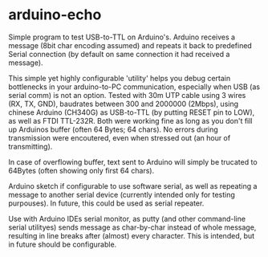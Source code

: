 # arduino-echo
Simple program to test USB-to-TTL on Arduino's. Arduino receives a message (8bit char encoding assumed) and repeats it back to predefined Serial connection (by default on same connection it had received a message).

This simple yet highly configurable 'utility' helps you debug certain bottlenecks in your arduino-to-PC communication, especially when USB (as serial comm) is not an option. Tested with 30m UTP cable using 3 wires (RX, TX, GND),  baudrates between 300 and 2000000 (2Mbps), using chinese Arduino (CH340G) as USB-to-TTL (by putting RESET pin to LOW), as well as FTDI TTL-232R. Both were working fine as long as you don't fill up Arduinos buffer (often 64 Bytes; 64 chars). No errors during transmission were encoutered, even when stressed out (an hour of transmitting).

In case of overflowing buffer, text sent to Arduino will simply be trucated to 64Bytes (often showing only first 64 chars).

Arduino sketch if configurable to use software serial, as well as repeating a message to another serial device (currently intended only for testing purpouses). In future, this could be used as serial repeater.

Use with Arduino IDEs serial monitor, as putty (and other command-line serial utilityes) sends message as char-by-char instead of whole message, resulting in line breaks after (almost) every character. This is intended, but in future should be configurable. 
